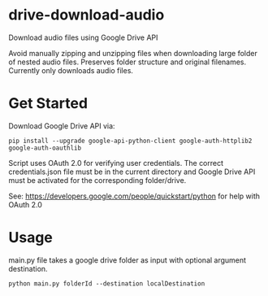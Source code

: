 # drive-download-audio
Download audio files using Google Drive API

Avoid manually zipping and unzipping files when downloading large folder of nested audio files.
Preserves folder structure and original filenames. Currently only downloads audio files.

# Get Started
Download Google Drive API via:
```
pip install --upgrade google-api-python-client google-auth-httplib2 google-auth-oauthlib
```

Script uses OAuth 2.0 for verifying user credentials. The correct credentials.json file must be in the current directory and Google Drive API must be activated for the corresponding folder/drive.

See: https://developers.google.com/people/quickstart/python for help with OAuth 2.0


# Usage
main.py file takes a google drive folder as input with optional argument destination.
```
python main.py folderId --destination localDestination
```
